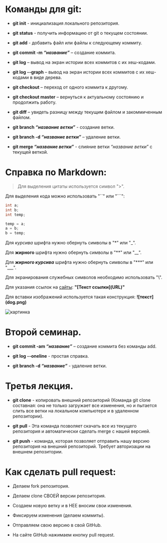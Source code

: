 # Команды для git:

- **git init** - инициализация локального репозитория.

- **git status** - получить информацию от git о текущем состоянии.

- **git add** - добавить файл или файлы к следующему коммиту.

- **git commit -m _“название”_** – создание коммита.

- **git log** – вывод на экран истории всех коммитов с их хеш-кодами.

- **git log --graph** – вывод на экран истории всех коммитов с их хеш-кодами в виде дерева.

- **git checkout** – переход от одного коммита к другому.

- **git checkout master** – вернуться к актуальному состоянию и продолжить работу.

- **git diff** – увидеть разницу между текущим файлом и закоммиченным файлом.

- **git branch _“название ветки”_** - создание ветки.


- **git branch -d _“название ветки”_** – удаление ветки.

- **git merge _“название ветки”_** - слияние ветки _“название ветки”_ с текущей веткой.

# Справка по Markdown:

> Для выделения цитаты используется символ ">".

Для выделения кода можно использовать "``" или "```":

```cpp
int a;
int b;
int temp;

temp = a;
a = b;
b = temp;
```

Для *курсива* шрифта нужно обернуть символы в "*" или "_".

Для **жирного** шрифта нужно обернуть символы в "**" или "__".

Для ***жирного курсива*** шрифта нужно обернуть символы в "***" или "___".

Для экранирования служебных символов необходимо использовать "\\".

Для указания ссылок на [сайты](https://gb.ru): **"[Текст ссылки]​(URL)"**

Для вставки изображений используется такая конструкция: **\!\[текст]\(dog.png)**

![картинка](1.png)

# Второй семинар.

- **git commit -am _“название”_** – создание коммита без команды add.

- **git log --oneline** - простая справка.

- **git branch -d _“название”_** - удаление ветки.

# Третья лекция.

- **git clone** - копировать внешний репозиторий (Команда git clone составная: она не только загружает все изменения, но и пытается слить все ветки на локальном компьютере и в удаленном репозитории).

- **git pull** - Эта команда позволяет скачать все из текущего репозитория и автоматически сделать merge с нашей версией.

- **git push** - команда, которая позволяет отправить нашу версию репозитория на внешний
репозиторий. Требует авторизации на внешнем репозитории.

# Как сделать pull request:

- Делаем fork репозитория.

- Делаем clone СВОЕЙ версии репозитория.

- Создаем новую ветку и в НЕЕ вносим свои изменения.

- Фиксируем изменения (делаем коммиты).

- Отправляем свою версию в свой GitHub.

- На сайте GitHub нажимаем кнопку pull request.
